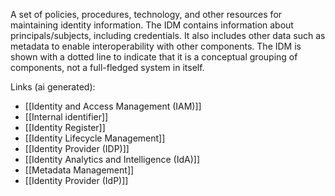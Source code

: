 A set of policies, procedures, technology, and other resources for maintaining identity information. The IDM contains information about principals/subjects, including credentials. It also includes other data such as metadata to enable interoperability with other components. The IDM is shown with a dotted line to indicate that it is a conceptual grouping of components, not a full-fledged system in itself.

Links (ai generated):
 - [[Identity and Access Management (IAM)]]
 - [[Internal identifier]]
 - [[Identity Register]]
 - [[Identity Lifecycle Management]]
 - [[Identity Provider (IDP)]]
 - [[Identity Analytics and Intelligence (IdA)]]
 - [[Metadata Management]]
 - [[Identity Provider (IdP)]]
